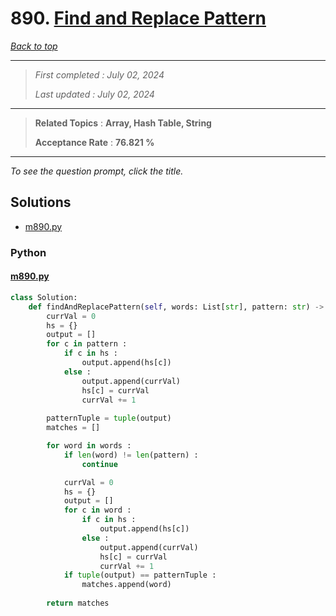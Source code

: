 # 890. [Find and Replace Pattern](<https://leetcode.com/problems/find-and-replace-pattern>)

*[Back to top](<../README.md>)*

------

> *First completed : July 02, 2024*
>
> *Last updated : July 02, 2024*


------

> **Related Topics** : **Array, Hash Table, String**
>
> **Acceptance Rate** : **76.821 %**


------

*To see the question prompt, click the title.*

## Solutions

- [m890.py](<../my-submissions/m890.py>)
### Python
#### [m890.py](<../my-submissions/m890.py>)
```Python
class Solution:
    def findAndReplacePattern(self, words: List[str], pattern: str) -> List[str]:
        currVal = 0
        hs = {}
        output = []
        for c in pattern :
            if c in hs :
                output.append(hs[c])
            else :
                output.append(currVal)
                hs[c] = currVal
                currVal += 1
                
        patternTuple = tuple(output)
        matches = []

        for word in words :
            if len(word) != len(pattern) :
                continue

            currVal = 0
            hs = {}
            output = []
            for c in word :
                if c in hs :
                    output.append(hs[c])
                else :
                    output.append(currVal)
                    hs[c] = currVal
                    currVal += 1
            if tuple(output) == patternTuple :
                matches.append(word)
        
        return matches
```

